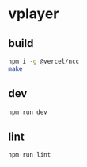 # vplayer

## build

```sh
npm i -g @vercel/ncc
make
```

## dev

```sh
npm run dev
```

## lint

```sh
npm run lint
```
